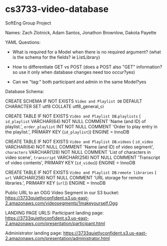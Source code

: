 # cs3733-video-database
SoftEng Group Project

Names: Zach Zlotnick, Adam Santos, Jonathon Brownlow, Dakota Payette


YAML Questions:
- What is required for a Model when there is no required argument? (what is the schema for the fields? ie ListLibrary)

- How to differentiate GET vs POST (does a POST also "GET" information? so use it only when database changes need too occur?yes)

- Can we "tag:" both participant and admin in the same Model?yes


Database Schema:

CREATE SCHEMA IF NOT EXISTS `Video and Playlist DB` DEFAULT CHARACTER SET utf8 COLLATE utf8_general_ci

CREATE TABLE IF NOT EXISTS `Video and Playlist DB`.`playlists` (
  `id_playlist` VARCHAR(64) NOT NULL COMMENT 'Name (and ID) of playlist.',
  `order_playlist` INT NOT NULL COMMENT 'Order to play entry in the playlist.',
  PRIMARY KEY (`id_playlist`))
ENGINE = InnoDB

CREATE TABLE IF NOT EXISTS `Video and Playlist DB`.`videos` (
  `id_video` VARCHAR(64) NOT NULL COMMENT 'Name (and ID) of video segment',
  `characters` VARCHAR(128) NOT NULL COMMENT 'List of characters in video scene',
  `transcript` VARCHAR(256) NOT NULL COMMENT 'Transcript of video contents',
  PRIMARY KEY (`id_video`))
ENGINE = InnoDB

CREATE TABLE IF NOT EXISTS `Video and Playlist DB`.`remote libraries` (
  `url` VARCHAR(256) NOT NULL COMMENT 'URL storage for remote libraries.',
  PRIMARY KEY (`url`))
ENGINE = InnoDB

Public URL to an OGG Video Segment in our S3 bucket: https://3733quietlyconfident.s3.us-east-2.amazonaws.com/videosegments/1makeyourself.Ogg

LANDING PAGE URLS:
Participant landing page: https://3733quietlyconfident.s3.us-east-2.amazonaws.com/presentation/participant.html

Administrator landing page: https://3733quietlyconfident.s3.us-east-2.amazonaws.com/presentation/administrator.html


